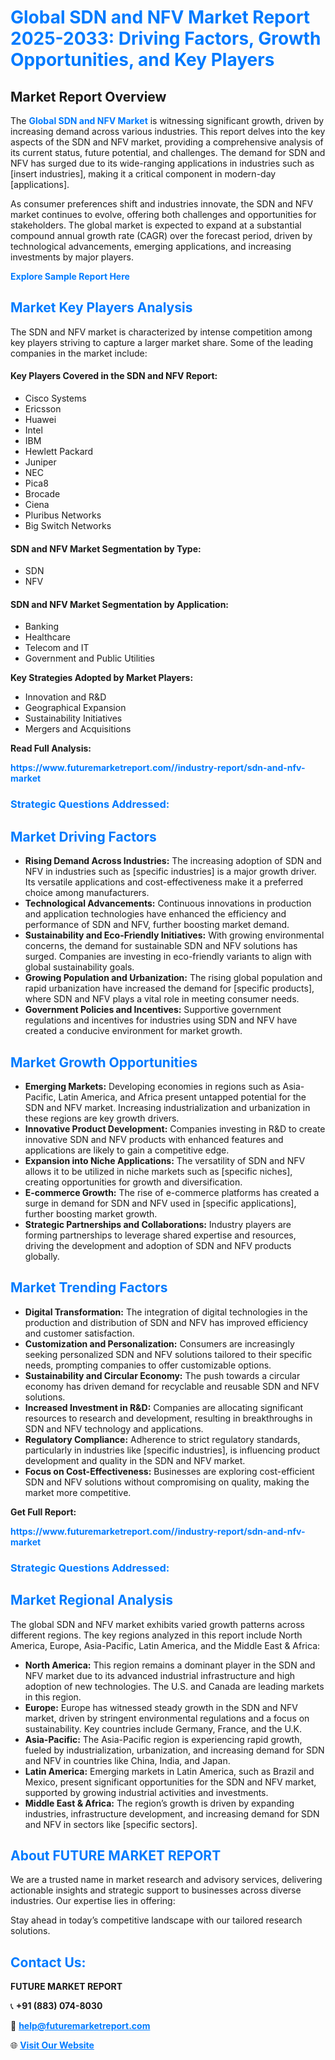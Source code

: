 <h1 style="color: #007BFF;">Global SDN and NFV Market Report 2025-2033: Driving Factors, Growth Opportunities, and Key Players</h1>

<section id="overview">
<h2>Market Report Overview</h2>
<p>The <a href="https://www.futuremarketreport.com//industry-report/sdn-and-nfv-market" style="color: #007BFF; text-decoration: none;"><strong>Global SDN and NFV Market</strong></a> is witnessing significant growth, driven by increasing demand across various industries. This report delves into the key aspects of the SDN and NFV market, providing a comprehensive analysis of its current status, future potential, and challenges. The demand for SDN and NFV has surged due to its wide-ranging applications in industries such as [insert industries], making it a critical component in modern-day [applications].</p>
<p>As consumer preferences shift and industries innovate, the SDN and NFV market continues to evolve, offering both challenges and opportunities for stakeholders. The global market is expected to expand at a substantial compound annual growth rate (CAGR) over the forecast period, driven by technological advancements, emerging applications, and increasing investments by major players.</p>
</section>

<section id="overview">
<p><a href="https://www.futuremarketreport.com//request-sample/reportId=59934" style="color: #007BFF; text-decoration: none;"><strong>Explore Sample Report Here</strong></a></p>
</section>

<section id="key-players">
<h2 style="color: #007BFF;">Market Key Players Analysis</h2>
<p>The SDN and NFV market is characterized by intense competition among key players striving to capture a larger market share. Some of the leading companies in the market include:</p>
<h4>Key Players Covered in the SDN and NFV Report:</h4>
<ul><li>Cisco Systems</li><li>Ericsson</li><li>Huawei</li><li>Intel</li><li>IBM</li><li>Hewlett Packard</li><li>Juniper</li><li>NEC</li><li>Pica8</li><li>Brocade</li><li>Ciena</li><li>Pluribus Networks</li><li>Big Switch Networks</li></ul>
<h4>SDN and NFV Market Segmentation by Type:</h4>
<ul><li>SDN</li><li>NFV</li></ul>

<h4>SDN and NFV Market Segmentation by Application:</h4>
<ul><li>Banking</li><li>Healthcare</li><li>Telecom and IT</li><li>Government and Public Utilities</li></ul>
<p><strong>Key Strategies Adopted by Market Players:</strong></p>
<ul>
<li>Innovation and R&D</li>
<li>Geographical Expansion</li>
<li>Sustainability Initiatives</li>
<li>Mergers and Acquisitions</li>
</ul>
</section>

<section>
<p><strong>Read Full Analysis: </strong></p><a href="https://www.futuremarketreport.com//industry-report/sdn-and-nfv-market" style="color: #007BFF; text-decoration: none;"><strong>https://www.futuremarketreport.com//industry-report/sdn-and-nfv-market</strong></a>
<h3 style="color: #007BFF;">Strategic Questions Addressed:</h3>
</section>

<section id="driving-factors">
<h2 style="color: #007BFF;">Market Driving Factors</h2>
<ul>
<li><strong>Rising Demand Across Industries:</strong> The increasing adoption of SDN and NFV in industries such as [specific industries] is a major growth driver. Its versatile applications and cost-effectiveness make it a preferred choice among manufacturers.</li>
<li><strong>Technological Advancements:</strong> Continuous innovations in production and application technologies have enhanced the efficiency and performance of SDN and NFV, further boosting market demand.</li>
<li><strong>Sustainability and Eco-Friendly Initiatives:</strong> With growing environmental concerns, the demand for sustainable SDN and NFV solutions has surged. Companies are investing in eco-friendly variants to align with global sustainability goals.</li>
<li><strong>Growing Population and Urbanization:</strong> The rising global population and rapid urbanization have increased the demand for [specific products], where SDN and NFV plays a vital role in meeting consumer needs.</li>
<li><strong>Government Policies and Incentives:</strong> Supportive government regulations and incentives for industries using SDN and NFV have created a conducive environment for market growth.</li>
</ul>
</section>

<section id="growth-opportunities">
<h2 style="color: #007BFF;">Market Growth Opportunities</h2>
<ul>
<li><strong>Emerging Markets:</strong> Developing economies in regions such as Asia-Pacific, Latin America, and Africa present untapped potential for the SDN and NFV market. Increasing industrialization and urbanization in these regions are key growth drivers.</li>
<li><strong>Innovative Product Development:</strong> Companies investing in R&D to create innovative SDN and NFV products with enhanced features and applications are likely to gain a competitive edge.</li>
<li><strong>Expansion into Niche Applications:</strong> The versatility of SDN and NFV allows it to be utilized in niche markets such as [specific niches], creating opportunities for growth and diversification.</li>
<li><strong>E-commerce Growth:</strong> The rise of e-commerce platforms has created a surge in demand for SDN and NFV used in [specific applications], further boosting market growth.</li>
<li><strong>Strategic Partnerships and Collaborations:</strong> Industry players are forming partnerships to leverage shared expertise and resources, driving the development and adoption of SDN and NFV products globally.</li>
</ul>
</section>

<section id="trending-factors">
<h2 style="color: #007BFF;">Market Trending Factors</h2>
<ul>
<li><strong>Digital Transformation:</strong> The integration of digital technologies in the production and distribution of SDN and NFV has improved efficiency and customer satisfaction.</li>
<li><strong>Customization and Personalization:</strong> Consumers are increasingly seeking personalized SDN and NFV solutions tailored to their specific needs, prompting companies to offer customizable options.</li>
<li><strong>Sustainability and Circular Economy:</strong> The push towards a circular economy has driven demand for recyclable and reusable SDN and NFV solutions.</li>
<li><strong>Increased Investment in R&D:</strong> Companies are allocating significant resources to research and development, resulting in breakthroughs in SDN and NFV technology and applications.</li>
<li><strong>Regulatory Compliance:</strong> Adherence to strict regulatory standards, particularly in industries like [specific industries], is influencing product development and quality in the SDN and NFV market.</li>
<li><strong>Focus on Cost-Effectiveness:</strong> Businesses are exploring cost-efficient SDN and NFV solutions without compromising on quality, making the market more competitive.</li>
</ul>
</section>

<section>
<p><strong>Get Full Report: </strong></p><a href="https://www.futuremarketreport.com//industry-report/sdn-and-nfv-market" style="color: #007BFF; text-decoration: none;"><strong>https://www.futuremarketreport.com//industry-report/sdn-and-nfv-market</strong></a>
<h3 style="color: #007BFF;">Strategic Questions Addressed:</h3>
</section>


<section id="regional-analysis">
<h2 style="color: #007BFF;">Market Regional Analysis</h2>
<p>The global SDN and NFV market exhibits varied growth patterns across different regions. The key regions analyzed in this report include North America, Europe, Asia-Pacific, Latin America, and the Middle East & Africa:</p>
<ul>
<li><strong>North America:</strong> This region remains a dominant player in the SDN and NFV market due to its advanced industrial infrastructure and high adoption of new technologies. The U.S. and Canada are leading markets in this region.</li>
<li><strong>Europe:</strong> Europe has witnessed steady growth in the SDN and NFV market, driven by stringent environmental regulations and a focus on sustainability. Key countries include Germany, France, and the U.K.</li>
<li><strong>Asia-Pacific:</strong> The Asia-Pacific region is experiencing rapid growth, fueled by industrialization, urbanization, and increasing demand for SDN and NFV in countries like China, India, and Japan.</li>
<li><strong>Latin America:</strong> Emerging markets in Latin America, such as Brazil and Mexico, present significant opportunities for the SDN and NFV market, supported by growing industrial activities and investments.</li>
<li><strong>Middle East & Africa:</strong> The region’s growth is driven by expanding industries, infrastructure development, and increasing demand for SDN and NFV in sectors like [specific sectors].</li>
</ul>
</section>

<footer>
<h2 style="color: #007BFF;">About FUTURE MARKET REPORT</h2>
<p>We are a trusted name in market research and advisory services, delivering actionable insights and strategic support to businesses across diverse industries. Our expertise lies in offering:</p>

<p>Stay ahead in today’s competitive landscape with our tailored research solutions.</p>

<h2 style="color: #007BFF;">Contact Us:</h2>
<p><strong>FUTURE MARKET REPORT</strong></p>
<p>📞 <strong>+91 (883) 074-8030</strong></p>
<p>📧 <strong><a href="mailto:help@futuremarketreport.com" style="color: #007BFF;">help@futuremarketreport.com</a></strong></p>
<p>🌐 <strong><a href="https://www.futuremarketreport.com/" style="color: #007BFF;">Visit Our Website</a></strong></p>
</footer>